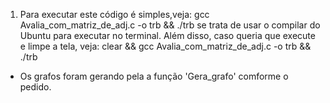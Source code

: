 1) Para executar este código é simples,veja:
        gcc Avalia_com_matriz_de_adj.c -o trb && ./trb
se trata de usar o compilar do Ubuntu para executar no terminal. Além disso, caso queria que execute e limpe a tela, veja:
        clear && gcc Avalia_com_matriz_de_adj.c -o trb && ./trb

- Os grafos foram gerando pela a função 'Gera_grafo' comforme o pedido.
